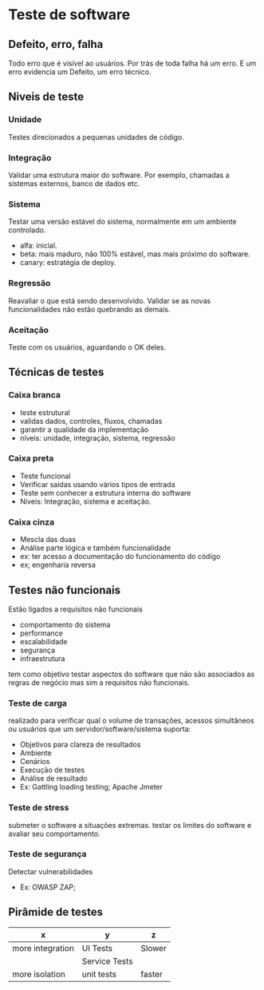 # Teste de software

## Defeito, erro, falha

Todo erro que é visível ao usuários. Por trás de toda falha há um erro. E um erro evidencia um Defeito, um erro técnico.

## Niveis de teste

### Unidade
Testes direcionados a pequenas unidades de código.

### Integração
Validar uma estrutura maior do software. Por exemplo, chamadas a sistemas externos, banco de dados etc.

### Sistema
Testar uma versão estável do sistema, normalmente em um ambiente controlado.

- alfa: inicial.
- beta: mais maduro, não 100% estável, mas mais próximo do software.
- canary: estratégia de deploy.

### Regressão
Reavaliar o que está sendo desenvolvido. Validar se as novas funcionalidades não estão quebrando as demais.

### Aceitação
Teste com os usuários, aguardando o OK deles.

## Técnicas de testes

### Caixa branca
- teste estrutural
- validas dados, controles, fluxos, chamadas
- garantir a qualidade da implementação
- níveis: unidade, integração, sistema, regressão

### Caixa preta
- Teste funcional
- Verificar saídas usando vários tipos de entrada
- Teste sem conhecer a estrutura interna do software
- Níveis: Integração, sistema e aceitação.

### Caixa cinza
- Mescla das duas
- Análise parte lógica e também funcionalidade
- ex: ter acesso a documentação do funcionamento do código
- ex; engenharia reversa

## Testes não funcionais

Estão ligados a requisitos não funcionais

- comportamento do sistema
- performance
- escalabilidade
- segurança
- infraestrutura

tem como objetivo testar aspectos do software que não são associados as regras de negócio mas sim a requisitos não funcionais.

### Teste de carga

realizado para verificar qual o volume de transações, acessos simultâneos ou usuários que um servidor/software/sistema suporta:

- Objetivos para clareza de resultados
- Ambiente 
- Cenários
- Execução de testes
- Análise de resultado
- Ex: Gattling loading testing; Apache Jmeter

### Teste de stress

submeter o software a situações extremas. testar os limites do software e avaliar seu comportamento.

### Teste de segurança

Detectar vulnerabilidades
- Ex: OWASP ZAP;

## Pirâmide de testes

| x | y | z |
|-----|-----|-----|
| more integration | UI Tests | Slower |
| | Service Tests | |
| more isolation | unit tests | faster |